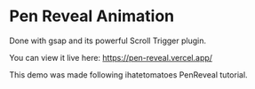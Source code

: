 # Pen Reveal Animation 

Done with gsap and its powerful Scroll Trigger plugin. 

You can view it live here: https://pen-reveal.vercel.app/

This demo was made following ihatetomatoes PenReveal tutorial. 
